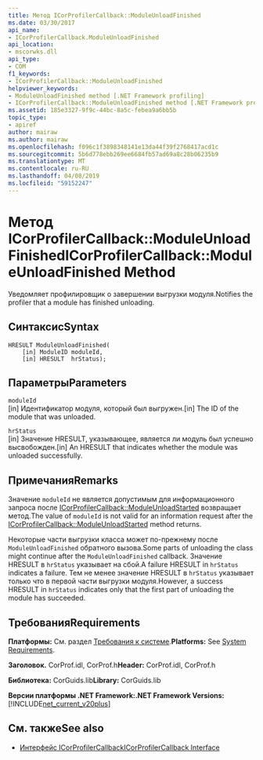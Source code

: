 ```yaml
---
title: Метод ICorProfilerCallback::ModuleUnloadFinished
ms.date: 03/30/2017
api_name:
- ICorProfilerCallback.ModuleUnloadFinished
api_location:
- mscorwks.dll
api_type:
- COM
f1_keywords:
- ICorProfilerCallback::ModuleUnloadFinished
helpviewer_keywords:
- ModuleUnloadFinished method [.NET Framework profiling]
- ICorProfilerCallback::ModuleUnloadFinished method [.NET Framework profiling]
ms.assetid: 185e3327-9f9c-44bc-8a5c-febea9a6bb5b
topic_type:
- apiref
author: mairaw
ms.author: mairaw
ms.openlocfilehash: f096c1f3898348141e13da44f39f2768417acd1c
ms.sourcegitcommit: 5b6d778ebb269ee6684fb57ad69a8c28b06235b9
ms.translationtype: MT
ms.contentlocale: ru-RU
ms.lasthandoff: 04/08/2019
ms.locfileid: "59152247"
---
```

# <a name="icorprofilercallbackmoduleunloadfinished-method"></a><span data-ttu-id="27067-102">Метод ICorProfilerCallback::ModuleUnloadFinished</span><span class="sxs-lookup"><span data-stu-id="27067-102">ICorProfilerCallback::ModuleUnloadFinished Method</span></span>
<span data-ttu-id="27067-103">Уведомляет профилировщик о завершении выгрузки модуля.</span><span class="sxs-lookup"><span data-stu-id="27067-103">Notifies the profiler that a module has finished unloading.</span></span>  
  
## <a name="syntax"></a><span data-ttu-id="27067-104">Синтаксис</span><span class="sxs-lookup"><span data-stu-id="27067-104">Syntax</span></span>  
  
```  
HRESULT ModuleUnloadFinished(  
    [in] ModuleID moduleId,  
    [in] HRESULT  hrStatus);  
```  
  
## <a name="parameters"></a><span data-ttu-id="27067-105">Параметры</span><span class="sxs-lookup"><span data-stu-id="27067-105">Parameters</span></span>  
 `moduleId`  
 <span data-ttu-id="27067-106">[in] Идентификатор модуля, который был выгружен.</span><span class="sxs-lookup"><span data-stu-id="27067-106">[in] The ID of the module that was unloaded.</span></span>  
  
 `hrStatus`  
 <span data-ttu-id="27067-107">[in] Значение HRESULT, указывающее, является ли модуль был успешно высвобожден.</span><span class="sxs-lookup"><span data-stu-id="27067-107">[in] An HRESULT that indicates whether the module was unloaded successfully.</span></span>  
  
## <a name="remarks"></a><span data-ttu-id="27067-108">Примечания</span><span class="sxs-lookup"><span data-stu-id="27067-108">Remarks</span></span>  
 <span data-ttu-id="27067-109">Значение `moduleId` не является допустимым для информационного запроса после [ICorProfilerCallback::ModuleUnloadStarted](../../../../docs/framework/unmanaged-api/profiling/icorprofilercallback-moduleunloadstarted-method.md) возвращает метод.</span><span class="sxs-lookup"><span data-stu-id="27067-109">The value of `moduleId` is not valid for an information request after the [ICorProfilerCallback::ModuleUnloadStarted](../../../../docs/framework/unmanaged-api/profiling/icorprofilercallback-moduleunloadstarted-method.md) method returns.</span></span>  
  
 <span data-ttu-id="27067-110">Некоторые части выгрузки класса может по-прежнему после `ModuleUnloadFinished` обратного вызова.</span><span class="sxs-lookup"><span data-stu-id="27067-110">Some parts of unloading the class might continue after the `ModuleUnloadFinished` callback.</span></span> <span data-ttu-id="27067-111">Значение HRESULT в `hrStatus` указывает на сбой.</span><span class="sxs-lookup"><span data-stu-id="27067-111">A failure HRESULT in `hrStatus` indicates a failure.</span></span> <span data-ttu-id="27067-112">Тем не менее значение HRESULT в `hrStatus` указывает только что в первой части выгрузки модуля.</span><span class="sxs-lookup"><span data-stu-id="27067-112">However, a success HRESULT in `hrStatus` indicates only that the first part of unloading the module has succeeded.</span></span>  
  
## <a name="requirements"></a><span data-ttu-id="27067-113">Требования</span><span class="sxs-lookup"><span data-stu-id="27067-113">Requirements</span></span>  
 <span data-ttu-id="27067-114">**Платформы:** См. раздел [Требования к системе](../../../../docs/framework/get-started/system-requirements.md).</span><span class="sxs-lookup"><span data-stu-id="27067-114">**Platforms:** See [System Requirements](../../../../docs/framework/get-started/system-requirements.md).</span></span>  
  
 <span data-ttu-id="27067-115">**Заголовок.** CorProf.idl, CorProf.h</span><span class="sxs-lookup"><span data-stu-id="27067-115">**Header:** CorProf.idl, CorProf.h</span></span>  
  
 <span data-ttu-id="27067-116">**Библиотека:** CorGuids.lib</span><span class="sxs-lookup"><span data-stu-id="27067-116">**Library:** CorGuids.lib</span></span>  
  
 **<span data-ttu-id="27067-117">Версии платформы .NET Framework:</span><span class="sxs-lookup"><span data-stu-id="27067-117">.NET Framework Versions:</span></span>** [!INCLUDE[net_current_v20plus](../../../../includes/net-current-v20plus-md.md)]  
  
## <a name="see-also"></a><span data-ttu-id="27067-118">См. также</span><span class="sxs-lookup"><span data-stu-id="27067-118">See also</span></span>

- [<span data-ttu-id="27067-119">Интерфейс ICorProfilerCallback</span><span class="sxs-lookup"><span data-stu-id="27067-119">ICorProfilerCallback Interface</span></span>](../../../../docs/framework/unmanaged-api/profiling/icorprofilercallback-interface.md)
